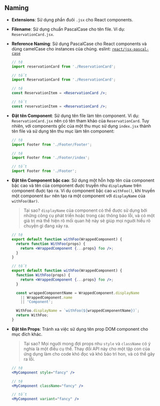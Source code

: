 ﻿## Naming

  - **Extensions**: Sử dụng phần đuôi `.jsx` cho React components.
  - **Filename**: Sử dụng chuẩn PascalCase cho tên file. Ví dụ:  `ReservationCard.jsx`.
  - **Reference Naming**: Sử dụng PascalCase cho React components và dùng camelCase cho instances của chúng. eslint: [`react/jsx-pascal-case`](https://github.com/yannickcr/eslint-plugin-react/blob/master/docs/rules/jsx-pascal-case.md)

    ```jsx
    // tệ
    import reservationCard from './ReservationCard';

    // tốt
    import ReservationCard from './ReservationCard';

    // tệ
    const ReservationItem = <ReservationCard />;

    // tốt
    const reservationItem = <ReservationCard />;
    ```

  - **Đặt tên Component**: Sử dụng tên file làm tên component. Ví dụ: `ReservationCard.jsx` nên có tên tham khảo của `ReservationCard`. Tuy nhiên, với components gốc của một thu mục sử dụng `index.jsx` thành tên file và sử dụng tên thu mục làm tên component:

    ```jsx
    // tệ
    import Footer from './Footer/Footer';

    // tệ
    import Footer from './Footer/index';

    // tốt
    import Footer from './Footer';
    ```
  - **Đặt tên Component bậc cao**: Sử dụng một hỗn hợp tên của component bậc cao và tên của component đuợc truyền nhu `displayName` trên component đuợc tạo ra. Ví dụ component bậc cao `withFoo()`, khi truyền một component `Bar` nên tạo ra một component với `displayName` của `withFoo(Bar)`.

    > Tại sao? `displayName` của component có thể đuợc sử dụng bởi những công cụ phát triển hoặc trong các thông báo lỗi, và có một giá trị mà thể hiện rõ mối quan hệ này sẽ giúp mọi nguời hiểu rõ chuyện gì đang xảy ra.

    ```jsx
    // tệ
    export default function withFoo(WrappedComponent) {
      return function WithFoo(props) {
        return <WrappedComponent {...props} foo />;
      }
    }

    // tốt
    export default function withFoo(WrappedComponent) {
      function WithFoo(props) {
        return <WrappedComponent {...props} foo />;
      }

      const wrappedComponentName = WrappedComponent.displayName
        || WrappedComponent.name
        || 'Component';

      WithFoo.displayName = `withFoo(${wrappedComponentName})`;
      return WithFoo;
    }
    ```

  - **Đặt tên Props**: Tránh xa việc sử dụng tên prop DOM component cho mục đích khác.

    > Tại sao? Mọi nguời mong đợi props nhu `style` và `className` có ý nghia là một điều cụ thể. Thay đổi API này cho một tập con của ứng dụng 
làm cho code khó đọc và khó bảo trì hon, và có thể gây ra lỗi.

    ```jsx
    // tệ
    <MyComponent style="fancy" />

    // tệ
    <MyComponent className="fancy" />

    // tốt
    <MyComponent variant="fancy" />
    ```


